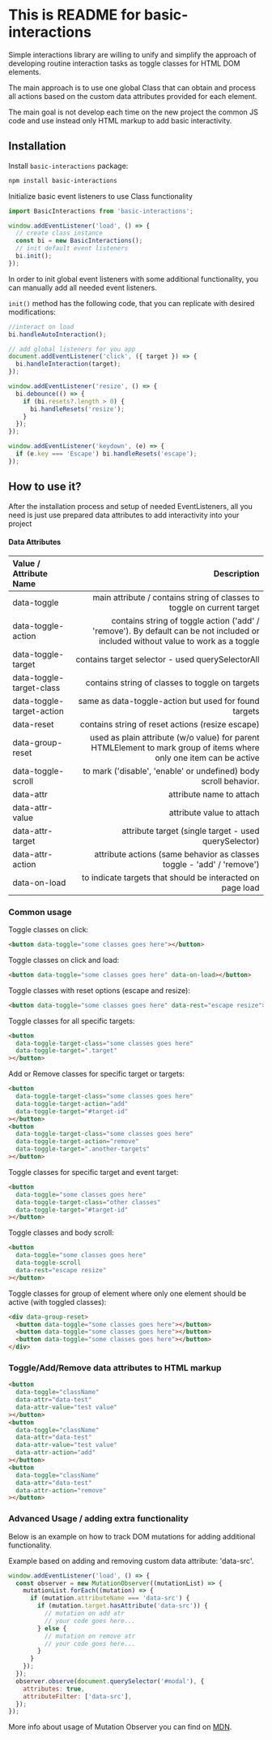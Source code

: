 # This is README for basic-interactions

Simple interactions library are willing to unify and simplify the approach of developing routine interaction tasks as toggle classes for HTML DOM elements.

The main approach is to use one global Class that can obtain and process all actions based on the custom data attributes provided for each element.

The main goal is not develop each time on the new project the common JS code and use instead only HTML markup to add basic interactivity.

## Installation

Install `basic-interactions` package:

```bash
npm install basic-interactions
```

Initialize basic event listeners to use Class functionality

```js
import BasicInteractions from 'basic-interactions';

window.addEventListener('load', () => {
  // create class instance
  const bi = new BasicInteractions();
  // init default event listeners
  bi.init();
});
```

In order to init global event listeners with some additional functionality, you can manually add all needed event listeners.

`init()` method has the following code, that you can replicate with desired modifications:

```js
//interact on load
bi.handleAutoInteraction();

// add global listeners for you app
document.addEventListener('click', ({ target }) => {
  bi.handleInteraction(target);
});

window.addEventListener('resize', () => {
  bi.debounce(() => {
    if (bi.resets?.length > 0) {
      bi.handleResets('resize');
    }
  });
});

window.addEventListener('keydown', (e) => {
  if (e.key === 'Escape') bi.handleResets('escape');
});
```

## How to use it?

After the installation process and setup of needed EventListeners,
all you need is just use prepared data attributes to add interactivity into your project

#### Data Attributes

| Value / Attribute Name    |                                                                                                                       Description |
| :------------------------ | --------------------------------------------------------------------------------------------------------------------------------: |
| data-toggle               |                                                           main attribute / contains string of classes to toggle on current target |
| data-toggle-action        | contains string of toggle action ('add' / 'remove'). By default can be not included or included without value to work as a toggle |
| data-toggle-target        |                                                                                  contains target selector - used querySelectorAll |
| data-toggle-target-class  |                                                                                   contains string of classes to toggle on targets |
| data-toggle-target-action |                                                                             same as data-toggle-action but used for found targets |
| data-reset                |                                                                                  contains string of reset actions (resize escape) |
| data-group-reset          |               used as plain attribute (w/o value) for parent HTMLElement to mark group of items where only one item can be active |
| data-toggle-scroll        |                                                                  to mark ('disable', 'enable' or undefined) body scroll behavior. |
| data-attr                 |                                                                                                          attribute name to attach |
| data-attr-value           |                                                                                                         attribute value to attach |
| data-attr-target          |                                                                             attribute target (single target - used querySelector) |
| data-attr-action          |                                                            attribute actions (same behavior as classes toggle - 'add' / 'remove') |
| data-on-load              |                                                                        to indicate targets that should be interacted on page load |

### Common usage

Toggle classes on click:

```html
<button data-toggle="some classes goes here"></button>
```

Toggle classes on click and load:

```html
<button data-toggle="some classes goes here" data-on-load></button>
```

Toggle classes with reset options (escape and resize):

```html
<button data-toggle="some classes goes here" data-rest="escape resize"></button>
```

Toggle classes for all specific targets:

```html
<button
  data-toggle-target-class="some classes goes here"
  data-toggle-target=".target"
></button>
```

Add or Remove classes for specific target or targets:

```html
<button
  data-toggle-target-class="some classes goes here"
  data-toggle-target-action="add"
  data-toggle-target="#target-id"
></button>
<button
  data-toggle-target-class="some classes goes here"
  data-toggle-target-action="remove"
  data-toggle-target=".another-targets"
></button>
```

Toggle classes for specific target and event target:

```html
<button
  data-toggle="some classes goes here"
  data-toggle-target-class="other classes"
  data-toggle-target="#target-id"
></button>
```

Toggle classes and body scroll:

```html
<button
  data-toggle="some classes goes here"
  data-toggle-scroll
  data-rest="escape resize"
></button>
```

Toggle classes for group of element where only one element should be active (with toggled classes):

```html
<div data-group-reset>
  <button data-toggle="some classes goes here"></button>
  <button data-toggle="some classes goes here"></button>
  <button data-toggle="some classes goes here"></button>
</div>
```

### Toggle/Add/Remove data attributes to HTML markup

```html
<button
  data-toggle="className"
  data-attr="data-test"
  data-attr-value="test value"
></button>
<button
  data-toggle="className"
  data-attr="data-test"
  data-attr-value="test value"
  data-attr-action="add"
></button>
<button
  data-toggle="className"
  data-attr="data-test"
  data-attr-action="remove"
></button>
```

### Advanced Usage / adding extra functionality

Below is an example on how to track DOM mutations
for adding additional functionality.

Example based on adding and removing custom data attribute: 'data-src'.

```js
window.addEventListener('load', () => {
  const observer = new MutationObserver((mutationList) => {
    mutationList.forEach((mutation) => {
      if (mutation.attributeName === 'data-src') {
        if (mutation.target.hasAttribute('data-src')) {
          // mutation on add atr
          // your code goes here...
        } else {
          // mutation on remove atr
          // your code goes here...
        }
      }
    });
  });
  observer.observe(document.querySelector('#modal'), {
    attributes: true,
    attributeFilter: ['data-src'],
  });
});
```

More info about usage of Mutation Observer you can find on [MDN](https://developer.mozilla.org/en-US/docs/Web/API/MutationObserver).
